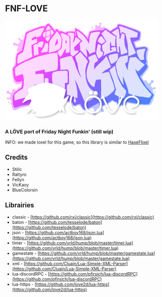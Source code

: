 # FNF-LOVE

![](art/funkin_logo.png)

### A LÖVE port of Friday Night Funkin' (still wip)
INFO: we made loxel for this game, so this library is similar to [HaxeFlixel](https://haxeflixel.com/)

## Credits
- Stilic
- Raltyro
- Fellyn
- VicKaoy
- BlueColorsin

## Librairies
- classic - [https://github.com/rxi/classic](https://github.com/rxi/classic)
- baton - [https://github.com/tesselode/baton](https://github.com/tesselode/baton)
- json - [https://github.com/actboy168/json.lua](https://github.com/actboy168/json.lua)
- timer - [https://github.com/vrld/hump/blob/master/timer.lua](https://github.com/vrld/hump/blob/master/timer.lua)
- gamestate - [https://github.com/vrld/hump/blob/master/gamestate.lua](https://github.com/vrld/hump/blob/master/gamestate.lua)
- xml - [https://github.com/Cluain/Lua-Simple-XML-Parser](https://github.com/Cluain/Lua-Simple-XML-Parser)
- lua-discordRPC - [https://github.com/pfirsich/lua-discordRPC](https://github.com/pfirsich/lua-discordRPC)
- lua-https - [https://github.com/love2d/lua-https](https://github.com/love2d/lua-https)
